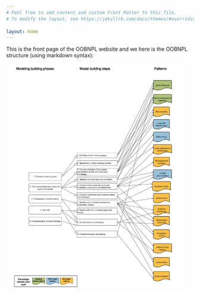 ```yaml
---
# Feel free to add content and custom Front Matter to this file.
# To modify the layout, see https://jekyllrb.com/docs/themes/#overriding-theme-defaults

layout: home
---
```



This is the front page of the OOBNPL website and we here is the OOBNPL structure (using markdown syntax):
<!--
![OOBN PL structure](images/PL_structure.png "The structure of the OOBN PL")
-->
<img src="images/PL_structure.png" alt="The structure of the OOBN PL" height=600>
